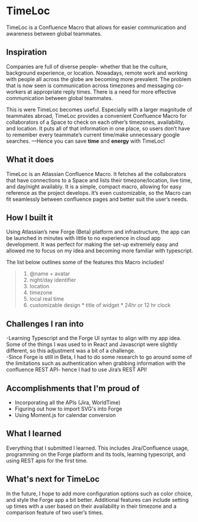 # TimeLoc

TimeLoc is a Confluence Macro that allows for easier communication and awareness between global teammates.

## Inspiration

Companies are full of diverse people- whether that be the culture, background experience, or location. Nowadays, remote work and working with people all across the globe are becoming more prevalent. The problem that is now seen is communication across timezones and messaging co-workers at appropriate reply times. There is a need for more effective communication between global teammates.

This is were TimeLoc becomes useful. Especially with a larger magnitude of teammates abroad, TimeLoc provides a convenient Confluence Macro for collaborators of a Space to check on each other’s timezones, availability, and location. It puts all of that information in one place, so users don’t have to remember every teammate’s current time/make unnecessary google searches. —Hence you can save **time** and **energy** with TimeLoc!

## What it does

TimeLoc is an Atlassian Confluence Macro. It fetches all the collaborators that have connections to a Space and lists their timezone/location, live time, and day/night availably. It is a simple, compact macro, allowing for easy reference as the project develops. It’s even customizable, so the Macro can fit seamlessly between confluence pages and better suit the user’s needs.

## How I built it

Using Atlassian’s new Forge (Beta) platform and infrastructure, the app can be launched in minutes with little to no experience in cloud app development. It was perfect for making the set-up extremely easy and allowed me to focus on my idea and becoming more familiar with typescript. 

The list below outlines some of the features this Macro includes!

> 1. @name + avatar 
> 2. night/day identifier
> 3. location
> 4. timezone
> 5. local real time
> 6. customizable design 
    * title of widget
    * 24hr or 12 hr clock

## Challenges I ran into

-Learning Typescript and the Forge UI syntax to align with my app idea. Some of the things I was used to in React and Javascript were slightly different, so this adjustment was a bit of a challenge. <br>
-Since Forge is still in Beta, I had to do some research to go around some of the limitations such as authentication when grabbing information with the confluence REST API- hence I had to use Jira’s REST API! <br>

## Accomplishments that I'm proud of

* Incorporating all the APIs (Jira, WorldTime)
* Figuring out how to import SVG's into Forge
* Using Moment.js for calendar conversion

## What I learned

Everything that I submitted I learned. This includes Jira/Confluence usage, programming on the Forge platform and its tools, learning typescript, and using REST apis for the first time.

## What's next for TimeLoc

In the future, I hope to add more configuration options such as color choice, and style the Forge app a bit better. Additional features can include setting up times with a user based on their availability in their timezone and a comparison feature of two user’s times.
